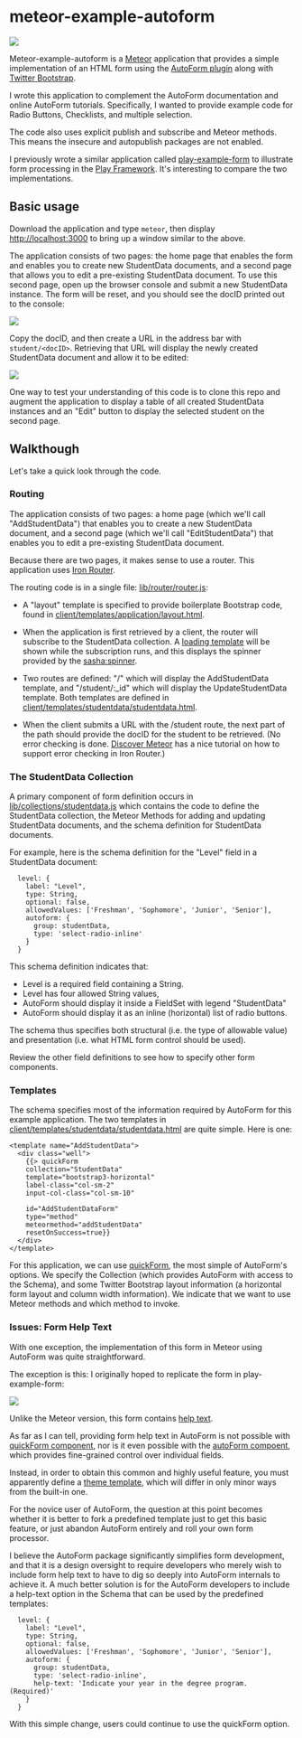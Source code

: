 # meteor-example-autoform

![](https://raw.githubusercontent.com/ics-software-engineering/meteor-example-autoform/master/doc/meteor-example-autoform.png)

Meteor-example-autoform is a [Meteor](http://meteor.com) application that provides a simple implementation of an HTML form using the [AutoForm plugin](https://github.com/aldeed/meteor-autoform) along with [Twitter Bootstrap](http://getbootstrap.com/).

I wrote this application to complement the AutoForm documentation and online AutoForm tutorials. Specifically, I wanted to provide example code for Radio Buttons, Checklists, and multiple selection.

The code also uses explicit publish and subscribe and Meteor methods.  This means the insecure and autopublish packages are not enabled.

I previously wrote a similar application called [play-example-form](http://ics-software-engineering.github.io/play-example-form/) to illustrate form processing in the [Play Framework](https://www.playframework.com/). It's interesting to compare the two implementations.

## Basic usage

Download the application and type `meteor`, then display [http://localhost:3000](http://localhost:3000) to bring up a window similar to the above.

The application consists of two pages: the home page that enables the form and enables you to create new StudentData documents, and a second page that allows you to edit a pre-existing StudentData document.  To use this second page, open up the browser console and submit a new StudentData instance. The form will be reset, and you should see the docID printed out to the console:

![](https://raw.githubusercontent.com/ics-software-engineering/meteor-example-autoform/master/doc/meteor-example-autoform-submit.png)

Copy the docID, and then create a URL in the address bar with `student/<docID>`.   Retrieving that URL will display the newly created StudentData document and allow it to be edited:

![](https://raw.githubusercontent.com/ics-software-engineering/meteor-example-autoform/master/doc/meteor-example-autoform-student.png)

One way to test your understanding of this code is to clone this repo and augment the application to display a table of all created StudentData instances and an "Edit" button to display the selected student on the second page.

## Walkthough

Let's take a quick look through the code.

### Routing

The application consists of two pages: a home page (which we'll call "AddStudentData") that enables you to create a new StudentData document, and a second page (which we'll call "EditStudentData") that enables you to edit a pre-existing StudentData document.

Because there are two pages, it makes sense to use a router.  This application uses [Iron Router](http://iron-meteor.github.io/iron-router/).

The routing code is in a single file: [lib/router/router.js](https://github.com/ics-software-engineering/meteor-example-autoform/blob/master/lib/router/router.js):

  * A "layout" template is specified to provide boilerplate Bootstrap code, found in [client/templates/application/layout.html](https://github.com/ics-software-engineering/meteor-example-autoform/blob/master/client/templates/application/layout.html).

  * When the application is first retrieved by a client, the router will subscribe to the StudentData collection. A [loading template](https://github.com/ics-software-engineering/meteor-example-autoform/blob/master/client/templates/application/loading.html) will be shown while the subscription runs, and this displays the spinner provided by the [sasha:spinner](https://atmospherejs.com/sacha/spin).

  * Two routes are defined: "/" which will display the AddStudentData template, and "/student/:_id" which will display the UpdateStudentData template.  Both templates are defined in [client/templates/studentdata/studentdata.html](https://github.com/ics-software-engineering/meteor-example-autoform/blob/master/client/templates/studentdata/studentdata.html).

  * When the client submits a URL with the /student route, the next part of the path should provide the docID for the student to be retrieved. (No error checking is done. [Discover Meteor](https://www.discovermeteor.com/) has a nice tutorial on how to support error checking in Iron Router.)

### The StudentData Collection

A primary component of form definition occurs in [lib/collections/studentdata.js](https://github.com/ics-software-engineering/meteor-example-autoform/blob/master/lib/collections/StudentData.js) which contains the code to define the StudentData collection, the Meteor Methods for adding and updating StudentData documents, and the schema definition for StudentData documents.

For example, here is the schema definition for the "Level" field in a StudentData document:

```
  level: {
    label: "Level",
    type: String,
    optional: false,
    allowedValues: ['Freshman', 'Sophomore', 'Junior', 'Senior'],
    autoform: {
      group: studentData,
      type: 'select-radio-inline'
    }
  }
  ```
This schema definition indicates that:

   * Level is a required field containing a String.
   * Level has four allowed String values,
   * AutoForm should display it inside a FieldSet with legend "StudentData"
   * AutoForm should display it as an inline (horizontal) list of radio buttons.

The schema thus specifies both structural (i.e. the type of allowable value) and presentation (i.e. what HTML form control should be used).

Review the other field definitions to see how to specify other form components.

### Templates

The schema specifies most of the information required by AutoForm for this example application.   The two templates in  [client/templates/studentdata/studentdata.html](https://github.com/ics-software-engineering/meteor-example-autoform/blob/master/client/templates/studentdata/studentdata.html) are quite simple. Here is one:

```
<template name="AddStudentData">
  <div class="well">
    {{> quickForm
    collection="StudentData"
    template="bootstrap3-horizontal"
    label-class="col-sm-2"
    input-col-class="col-sm-10"

    id="AddStudentDataForm"
    type="method"
    meteormethod="addStudentData"
    resetOnSuccess=true}}
  </div>
</template>
```

For this application, we can use [quickForm](https://github.com/aldeed/meteor-autoform#quickform), the most simple of AutoForm's options. We specify the Collection (which provides AutoForm with access to the Schema), and some Twitter Bootstrap layout information (a horizontal form layout and column width information). We indicate that we want to use Meteor methods and which method to invoke.

### Issues: Form Help Text

With one exception, the implementation of this form in Meteor using AutoForm was quite straightforward.

The exception is this: I originally hoped to replicate the form in play-example-form:

![](https://raw.githubusercontent.com/ics-software-engineering/play-example-form/master/doc/play-example-form-homepage.png)

Unlike the Meteor version, this form contains [help text](http://getbootstrap.com/css/#forms-help-text).

As far as I can tell, providing form help text in AutoForm is not possible with [quickForm component](https://github.com/aldeed/meteor-autoform#quickform), nor is it even possible with the [autoForm compoent](https://github.com/aldeed/meteor-autoform#autoform-1), which provides fine-grained control over individual fields.

Instead, in order to obtain this common and highly useful feature, you must apparently define a [theme template](https://github.com/aldeed/meteor-autoform#theme-templates), which will differ in only minor ways from the built-in one.

For the novice user of AutoForm, the question at this point becomes whether it is better to fork a predefined template just to get this basic feature, or just abandon AutoForm entirely and roll your own form processor.

I believe the AutoForm package significantly simplifies form development, and that it is a design oversight to require developers who merely wish to include form help text to have to dig so deeply into AutoForm internals to achieve it.   A much better solution is for the AutoForm developers to include a help-text option in the Schema that can be used by the predefined templates:

```
  level: {
    label: "Level",
    type: String,
    optional: false,
    allowedValues: ['Freshman', 'Sophomore', 'Junior', 'Senior'],
    autoform: {
      group: studentData,
      type: 'select-radio-inline',
      help-text: 'Indicate your year in the degree program. (Required)'
    }
  }
```

With this simple change, users could continue to use the quickForm option. 


















